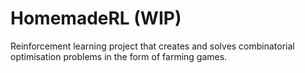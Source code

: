 # HomemadeRL (WIP)

Reinforcement learning project that creates and solves combinatorial optimisation problems in the form of farming games.